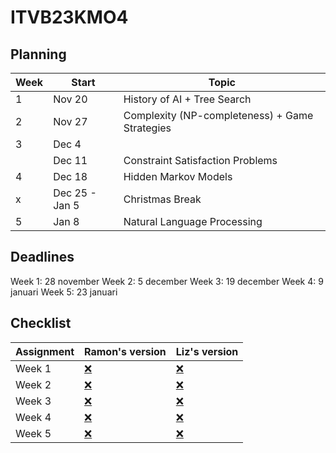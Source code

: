 # ITVB23KMO4

## Planning

| Week | Start   | Topic                                  |
|------|---------|----------------------------------------|
| 1    | Nov 20  | History of AI + Tree Search            |
| 2    | Nov 27  | Complexity (NP-completeness) + Game Strategies |
| 3    | Dec 4   | |
|      | Dec 11  | Constraint Satisfaction Problems |
| 4    | Dec 18  | Hidden Markov Models                   |
| x    | Dec 25 - Jan 5 | Christmas Break                     |
| 5    | Jan 8   | Natural Language Processing            |


## Deadlines

Week 1: 28 november
Week 2: 5 december
Week 3: 19 december
Week 4: 9 januari
Week 5: 23 januari

## Checklist

| Assignment | Ramon's version | Liz's version |
| --- | --- | --- |
| Week 1 | [❌](#) | [❌](#) |
| Week 2 | [❌](#) | [❌](#) |
| Week 3 | [❌](#) | [❌](#) |
| Week 4 | [❌](#) | [❌](#) |
| Week 5 | [❌](#) | [❌](#) |
